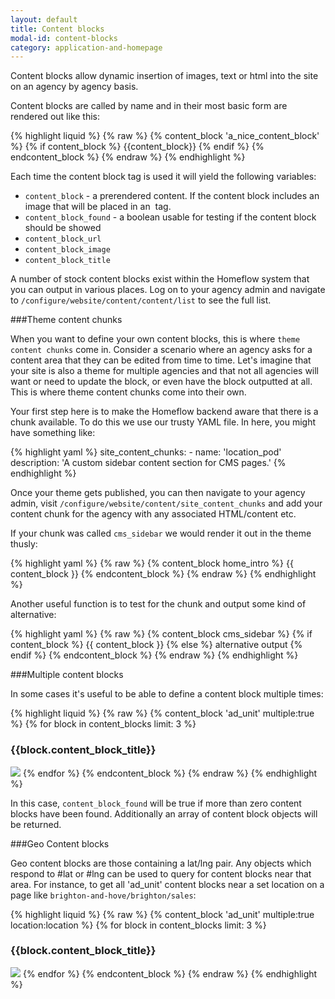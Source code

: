 ```yaml
---
layout: default
title: Content blocks
modal-id: content-blocks
category: application-and-homepage
---
```

Content blocks allow dynamic insertion of images, text or html into the site on an agency by agency basis.

Content blocks are called by name and in their most basic form are rendered out like this:

{% highlight liquid %}
{% raw %}
{% content_block 'a_nice_content_block' %}
 {% if content_block %}
  {{content_block}}
 {% endif %}
{% endcontent_block %}
{% endraw %}
{% endhighlight %}

Each time the content block tag is used it will yield the following variables:

- `content_block` - a prerendered content. If the content block includes an image that will be placed in an <img> tag.
- `content_block_found` - a boolean usable for testing if the content block should be showed
- `content_block_url`
- `content_block_image`
- `content_block_title`

A number of stock content blocks exist within the Homeflow system that you can output in various places. Log on to your agency admin and navigate to ``/configure/website/content/content/list`` to see the full list.

###Theme content chunks

When you want to define your own content blocks, this is where ``theme content chunks`` come in. Consider a scenario where an agency asks for a content area that they can be edited from time to time. Let's imagine that your site is also a theme for multiple agencies and that not all agencies will want or need to update the block, or even have the block outputted at all. This is where theme content chunks come into their own.

Your first step here is to make the Homeflow backend aware that there is a chunk available. To do this we use our trusty YAML file. In here, you might have something like:

{% highlight yaml %}
  site_content_chunks:
    - name: 'location_pod'
      description: 'A custom sidebar content section for CMS pages.'
{% endhighlight %}

Once your theme gets published, you can then navigate to your agency admin, visit ``/configure/website/content/site_content_chunks`` and add your content chunk for the agency with any associated HTML/content etc.

If your chunk was called ``cms_sidebar`` we would render it out in the theme thusly:

{% highlight yaml %}
{% raw %}
{% content_block home_intro %}
 {{ content_block }}
{% endcontent_block %}
{% endraw %}
{% endhighlight %}

Another useful function is to test for the chunk and output some kind of alternative:

{% highlight yaml %}
{% raw %}
{% content_block cms_sidebar %}
 {% if content_block %}
  {{ content_block }}
 {% else %}
  alternative output
 {% endif %}
{% endcontent_block %}
{% endraw %}
{% endhighlight %}

###Multiple content blocks

In some cases it's useful to be able to define a content block multiple times:

{% highlight liquid %}
{% raw %}
{% content_block 'ad_unit' multiple:true %}
 {% for block in content_blocks limit: 3 %}
  <h3>{{block.content_block_title}}</h3>
  <img src="{{block.content_block_title}}"/>
 {% endfor %}
{% endcontent_block %}
{% endraw %}
{% endhighlight %}

In this case, `content_block_found` will be true if more than zero content blocks have been found. Additionally an array of content block objects will be returned.

###Geo Content blocks

Geo content blocks are those containing a lat/lng pair. Any objects which respond to #lat or #lng can be used to query for content blocks near that area. For instance, to get all 'ad_unit' content blocks near a set location on a page like `brighton-and-hove/brighton/sales`:

{% highlight liquid %}
{% raw %}
{% content_block 'ad_unit' multiple:true location:location %}
 {% for block in content_blocks limit: 3 %}
  <h3>{{block.content_block_title}}</h3>
  <img src="{{block.content_block_title}}"/>
 {% endfor %}
{% endcontent_block %}
{% endraw %}
{% endhighlight %}
